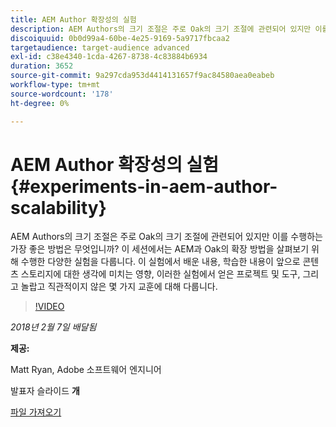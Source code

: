 ```yaml
---
title: AEM Author 확장성의 실험
description: AEM Authors의 크기 조절은 주로 Oak의 크기 조절에 관련되어 있지만 이를 수행하는 가장 좋은 방법은 무엇입니까? 이 세션에서는 AEM과 Oak의 확장 방법을 살펴보기 위해 수행한 다양한 실험을 다룹니다. 이 실험에서 배운 내용, 학습한 내용이 앞으로 콘텐츠 스토리지에 대한 생각에 미치는 영향, 이러한 실험에서 얻은 프로젝트 및 도구, 그리고 놀랍고 직관적이지 않은 몇 가지 교훈에 대해 다룹니다.
discoiquuid: 0b0d99a4-60be-4e25-9169-5a9717fbcaa2
targetaudience: target-audience advanced
exl-id: c38e4340-1cda-4267-8738-4c83884b6934
duration: 3652
source-git-commit: 9a297cda953d4414131657f9ac84580aea0eabeb
workflow-type: tm+mt
source-wordcount: '178'
ht-degree: 0%

---
```


# AEM Author 확장성의 실험{#experiments-in-aem-author-scalability}

AEM Authors의 크기 조절은 주로 Oak의 크기 조절에 관련되어 있지만 이를 수행하는 가장 좋은 방법은 무엇입니까? 이 세션에서는 AEM과 Oak의 확장 방법을 살펴보기 위해 수행한 다양한 실험을 다룹니다. 이 실험에서 배운 내용, 학습한 내용이 앞으로 콘텐츠 스토리지에 대한 생각에 미치는 영향, 이러한 실험에서 얻은 프로젝트 및 도구, 그리고 놀랍고 직관적이지 않은 몇 가지 교훈에 대해 다룹니다.

>[!VIDEO](https://video.tv.adobe.com/v/21522/?quality=9)

*2018년 2월 7일 배달됨*

**제공:**

Matt Ryan, Adobe 소프트웨어 엔지니어

발표자 슬라이드 **개**

[파일 가져오기](assets/experiments+in+aem+author+scalability+2+7+18.pdf)
<!--
[Get back to the Overview](https://helpx.adobe.com/kr/experience-manager/kt/eseminars/gems/aem-index.html)
-->
